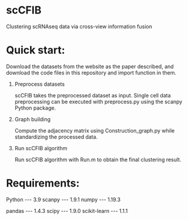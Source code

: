 # scCFIB
Clustering scRNAseq data via cross-view information fusion

# Quick start:
Download the datasets from the website as the paper described, and download the
code files in  this repository and import function in them.
1. Preprocess datasets

   scCFIB takes the preprocessed dataset as input. Single cell data preprocessing can be executed with preprocess.py using the scanpy Python package.
2. Graph building

   Compute the adjacency matrix using Construction_graph.py  while standardizing the processed data.
3. Run scCFIB algorithm

   Run scCFIB algorithm with Run.m to obtain the final clustering result.

# Requirements:
Python --- 3.9  scanpy --- 1.9.1  numpy --- 1.19.3

pandas --- 1.4.3  scipy --- 1.9.0  scikit-learn --- 1.1.1
